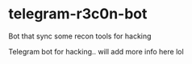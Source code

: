 # telegram-r3c0n-bot
Bot that sync some recon tools for hacking

Telegram bot for hacking.. will add more info here lol
